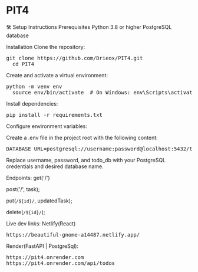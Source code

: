 # PIT4
🛠️ Setup Instructions
Prerequisites
  Python 3.8 or higher
  PostgreSQL database

Installation
Clone the repository:

  <pre>git clone https://github.com/Drieox/PIT4.git
  cd PIT4</pre>


Create and activate a virtual environment:

  <pre>python -m venv env
  source env/bin/activate  # On Windows: env\Scripts\activate</pre>

Install dependencies:
  <pre>pip install -r requirements.txt</pre>

Configure environment variables:

Create a .env file in the project root with the following content:
  <pre>DATABASE_URL=postgresql://username:password@localhost:5432/todo_db</pre>
Replace username, password, and todo_db with your PostgreSQL credentials and desired database name.

Endpoints:
get('/')

post('/', task);

put(`/${id}/`, updatedTask);

delete(`/${id}/`);

Live dev links:
Netlify(React)
<pre>https://beautiful-gnome-a14487.netlify.app/</pre>

Render(FastAPI | PostgreSql):
<pre>https://pit4.onrender.com
https://pit4.onrender.com/api/todos</pre>
